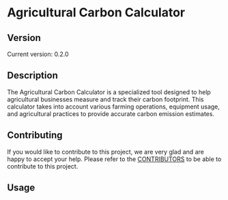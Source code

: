 # Agricultural Carbon Calculator

## Version

Current version: 0.2.0

## Description

The Agricultural Carbon Calculator is a specialized tool designed to help agricultural businesses measure and track their carbon footprint. This calculator takes into account various farming operations, equipment usage, and agricultural practices to provide accurate carbon emission estimates.

## **Contributing**

If you would like to contribute to this project, we are very glad and are happy to accept your help. Please refer to the [CONTRIBUTORS](CONTRIBUTORS.md) to be able to contribute to this project.

## **Usage**
